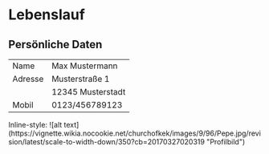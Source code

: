 # Lebenslauf
## Persönliche Daten

<table>
    <tr>
        <td>Name</td>
	<td>Max Mustermann</td>
    </tr>
    <tr>
	<td>Adresse</td>
        <td>Musterstraße 1</td>
    </tr>
    <tr>
        <td></td>
	<td>12345 Musterstadt</td>
    </tr>
    <tr>
	<td>Mobil</td>
        <td>0123/456789123</td>
    </tr>
</table>
Inline-style: 
![alt text](https://vignette.wikia.nocookie.net/churchofkek/images/9/96/Pepe.jpg/revision/latest/scale-to-width-down/350?cb=20170327020319 "Profilbild")
